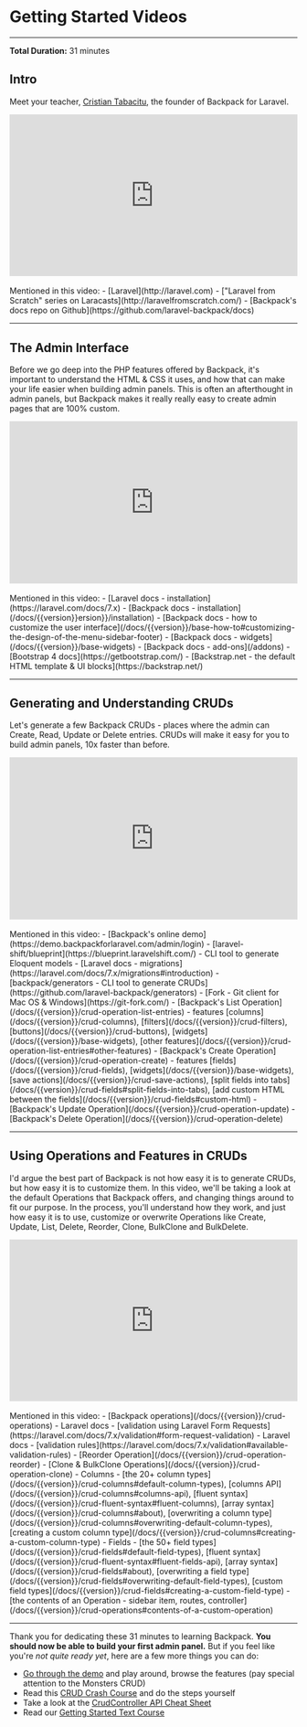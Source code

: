# Getting Started Videos

---

**Total Duration:** 31 minutes


<a name="intro"></a>
<h2 class="mb-7">Intro</h2>


Meet your teacher, [Cristian Tabacitu](https://twitter.com/tabacitu), the founder of Backpack for Laravel.

<div class='mx-sm-n5 mx-md-n6 mx-lg-n7 mt-7 embed-container'><iframe src='https://player.vimeo.com/video/424693910' frameborder='0' webkitAllowFullScreen mozallowfullscreen allowFullScreen></iframe></div>

<br>
Mentioned in this video:
- [Laravel](http://laravel.com)
- ["Laravel from Scratch" series on Laracasts](http://laravelfromscratch.com/)
- [Backpack's docs repo on Github](https://github.com/laravel-backpack/docs)

----

<a name="the-admin-interface"></a>
<h2 class="mb-7">The Admin Interface</h2>

Before we go deep into the PHP features offered by Backpack, it's important to understand the HTML & CSS it uses, and how that can make your life easier when building admin panels. This is often an afterthought in admin panels, but Backpack makes it really really easy to create admin pages that are 100% custom.

<div class='mx-sm-n5 mx-md-n6 mx-lg-n7 mt-7 embed-container'><iframe src='https://player.vimeo.com/video/424698837' frameborder='0' webkitAllowFullScreen mozallowfullscreen allowFullScreen></iframe></div>

<br>
Mentioned in this video:
- [Laravel docs - installation](https://laravel.com/docs/7.x)
- [Backpack docs - installation](/docs/{{version}}ersion}}/installation)
- [Backpack docs - how to customize the user interface](/docs/{{version}}/base-how-to#customizing-the-design-of-the-menu-sidebar-footer)
- [Backpack docs - widgets](/docs/{{version}}/base-widgets)
- [Backpack docs - add-ons](/addons)
- [Bootstrap 4 docs](https://getbootstrap.com/)
- [Backstrap.net - the default HTML template & UI blocks](https://backstrap.net/)

----

<a name="generating-and-understanding-cruds"></a>
<h2 class="mb-7">Generating and Understanding CRUDs</h2>

Let's generate a few Backpack CRUDs - places where the admin can Create, Read, Update or Delete entries. CRUDs will make it easy for you to build admin panels, 10x faster than before.

<div class='mx-sm-n5 mx-md-n6 mx-lg-n7 mt-7 embed-container'><iframe src='https://player.vimeo.com/video/424701595' frameborder='0' webkitAllowFullScreen mozallowfullscreen allowFullScreen></iframe></div>

<br>
Mentioned in this video:
- [Backpack's online demo](https://demo.backpackforlaravel.com/admin/login)
- [laravel-shift/blueprint](https://blueprint.laravelshift.com/) - CLI tool to generate Eloquent models
- [Laravel docs - migrations](https://laravel.com/docs/7.x/migrations#introduction)
- [backpack/generators - CLI tool to generate CRUDs](https://github.com/laravel-backpack/generators)
- [Fork - Git client for Mac OS & Windows](https://git-fork.com/)
- [Backpack's List Operation](/docs/{{version}}/crud-operation-list-entries) - features [columns](/docs/{{version}}/crud-columns), [filters](/docs/{{version}}/crud-filters), [buttons](/docs/{{version}}/crud-buttons), [widgets](/docs/{{version}}/base-widgets), [other features](/docs/{{version}}/crud-operation-list-entries#other-features)
- [Backpack's Create Operation](/docs/{{version}}/crud-operation-create) - features [fields](/docs/{{version}}/crud-fields), [widgets](/docs/{{version}}/base-widgets), [save actions](/docs/{{version}}/crud-save-actions), [split fields into tabs](/docs/{{version}}/crud-fields#split-fields-into-tabs), [add custom HTML between the fields](/docs/{{version}}/crud-fields#custom-html)
- [Backpack's Update Operation](/docs/{{version}}/crud-operation-update)
- [Backpack's Delete Operation](/docs/{{version}}/crud-operation-delete)


----

<a name="using-operations-and-features-in-cruds"></a>
<h2 class="mb-7">Using Operations and Features in CRUDs</h2>

I'd argue the best part of Backpack is not how easy it is to generate CRUDs, but how easy it is to customize them. In this video, we'll be taking a look at the default Operations that Backpack offers, and changing things around to fit our purpose. In the process, you'll understand how they work, and just how easy it is to use, customize or overwrite Operations like Create, Update, List, Delete, Reorder, Clone, BulkClone and BulkDelete.

<div class='mx-sm-n5 mx-md-n6 mx-lg-n7 mt-7 embed-container'><iframe src='https://player.vimeo.com/video/424703257' frameborder='0' webkitAllowFullScreen mozallowfullscreen allowFullScreen></iframe></div>

<br>
Mentioned in this video:
- [Backpack operations](/docs/{{version}}/crud-operations)
- Laravel docs - [validation using Laravel Form Requests](https://laravel.com/docs/7.x/validation#form-request-validation)
- Laravel docs - [validation rules](https://laravel.com/docs/7.x/validation#available-validation-rules)
- [Reorder Operation](/docs/{{version}}/crud-operation-reorder)
- [Clone & BulkClone Operations](/docs/{{version}}/crud-operation-clone)
- Columns - [the 20+ column types](/docs/{{version}}/crud-columns#default-column-types), [columns API](/docs/{{version}}/crud-columns#columns-api), [fluent syntax](/docs/{{version}}/crud-fluent-syntax#fluent-columns), [array syntax](/docs/{{version}}/crud-columns#about), [overwriting a column type](/docs/{{version}}/crud-columns#overwriting-default-column-types), [creating a custom column type](/docs/{{version}}/crud-columns#creating-a-custom-column-type)
- Fields - [the 50+ field types](/docs/{{version}}/crud-fields#default-field-types), [fluent syntax](/docs/{{version}}/crud-fluent-syntax#fluent-fields-api), [array syntax](/docs/{{version}}/crud-fields#about), [overwriting a field type](/docs/{{version}}/crud-fields#overwriting-default-field-types), [custom field types](/docs/{{version}}/crud-fields#creating-a-custom-field-type)
- [the contents of an Operation - sidebar item, routes, controller](/docs/{{version}}/crud-operations#contents-of-a-custom-operation)

----


Thank you for dedicating these 31 minutes to learning Backpack. **You should now be able to build your first admin panel.** But if you feel like you're _not quite ready yet_, here are a few more things you can do:

- [Go through the demo](/docs/{{version}}/demo) and play around, browse the features (pay special attention to the Monsters CRUD)
- Read this [CRUD Crash Course](/docs/{{version}}/crud-tutorial) and do the steps yourself
- Take a look at the [CrudController API Cheat Sheet](/docs/{{version}}/crud-cheat-sheet)
- Read our [Getting Started Text Course](/docs/{{version}}/getting-started-basics)


<style>
  .embed-container { 
    position: relative; 
    padding-bottom: 56.25%; 
    height: 0; 
    overflow: hidden; 
    max-width: 100%; 
  } 
  .embed-container iframe, 
  .embed-container object, 
  .embed-container embed { 
    position: absolute; 
    top: 0; 
    left: 0; 
    width: 100%; 
    height: 100%; 
  }
</style>
